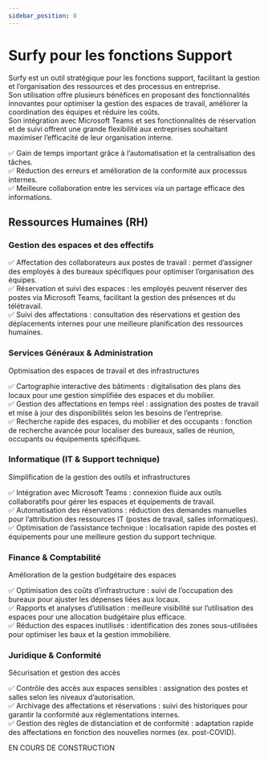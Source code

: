 ```yaml
---
sidebar_position: 0
---
```


# Surfy pour les fonctions Support

Surfy est un outil stratégique pour les fonctions support, facilitant la gestion et l’organisation des ressources et des processus en entreprise.<br />
Son utilisation offre plusieurs bénéfices en proposant des fonctionnalités innovantes pour optimiser la gestion des espaces de travail, améliorer la coordination des équipes et réduire les coûts.<br />
 Son intégration avec Microsoft Teams et ses fonctionnalités de réservation et de suivi offrent une grande flexibilité aux entreprises souhaitant maximiser l’efficacité de leur organisation interne.

✅ Gain de temps important grâce à l’automatisation et la centralisation des tâches.<br />
✅ Réduction des erreurs et amélioration de la conformité aux processus internes.<br />
✅ Meilleure collaboration entre les services via un partage efficace des informations.<br />



## Ressources Humaines (RH)

### Gestion des espaces et des effectifs

✅ Affectation des collaborateurs aux postes de travail : permet d’assigner des employés à des bureaux spécifiques pour optimiser l’organisation des équipes.<br />
✅ Réservation et suivi des espaces : les employés peuvent réserver des postes via Microsoft Teams, facilitant la gestion des présences et du télétravail.<br />
✅ Suivi des affectations : consultation des réservations et gestion des déplacements internes pour une meilleure planification des ressources humaines.<br />

### Services Généraux & Administration

Optimisation des espaces de travail et des infrastructures

✅ Cartographie interactive des bâtiments : digitalisation des plans des locaux pour une gestion simplifiée des espaces et du mobilier.<br />
✅ Gestion des affectations en temps réel : assignation des postes de travail et mise à jour des disponibilités selon les besoins de l’entreprise.<br />
✅ Recherche rapide des espaces, du mobilier et des occupants : fonction de recherche avancée pour localiser des bureaux, salles de réunion, occupants ou équipements spécifiques.<br />

### Informatique (IT & Support technique)

Simplification de la gestion des outils et infrastructures

✅ Intégration avec Microsoft Teams : connexion fluide aux outils collaboratifs pour gérer les espaces et équipements de travail.<br />
✅ Automatisation des réservations : réduction des demandes manuelles pour l’attribution des ressources IT (postes de travail, salles informatiques).<br />
✅ Optimisation de l’assistance technique : localisation rapide des postes et équipements pour une meilleure gestion du support technique.<br />

### Finance & Comptabilité

Amélioration de la gestion budgétaire des espaces

✅ Optimisation des coûts d’infrastructure : suivi de l’occupation des bureaux pour ajuster les dépenses liées aux locaux.<br />
✅ Rapports et analyses d’utilisation : meilleure visibilité sur l’utilisation des espaces pour une allocation budgétaire plus efficace.<br />
✅ Réduction des espaces inutilisés : identification des zones sous-utilisées pour optimiser les baux et la gestion immobilière.<br />

### Juridique & Conformité

Sécurisation et gestion des accès

✅ Contrôle des accès aux espaces sensibles : assignation des postes et salles selon les niveaux d’autorisation.<br />
✅ Archivage des affectations et réservations : suivi des historiques pour garantir la conformité aux réglementations internes.<br />
✅ Gestion des règles de distanciation et de conformité : adaptation rapide des affectations en fonction des nouvelles normes (ex. post-COVID).<br />




EN COURS DE CONSTRUCTION